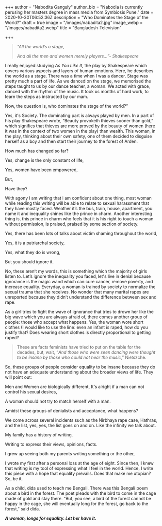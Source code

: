 +++
author = "Nabodita Ganguly"
author_bio = "Nabodia is currently perusing her masters degree in mass media from Symbiosis Pune."
date = 2020-10-30T06:52:36Z
description = "Who Dominates the Stage of the World?"
draft = true
image = "/images/nabadita2.jpg"
image_webp = "/images/nabadita2.webp"
title = "Bangladesh-Television"

+++
> _“All the world’s a stage,_
>
> _And all the men and women merely players…”- Shakespeare_

I really enjoyed studying _As You Like It_, the play by Shakespeare which covers various aspects and layers of human emotions. Here, he describes the world as a stage. There was a time when I was a dancer. Stage was pretty much a part of life. As we danced on the stage, we memorised the steps taught to us by our dance teacher, a woman. We acted with grace, danced with the rhythm of the music. It took us months of hard work, to learn the steps as instructed by our mam.

Now, the question is, who dominates the stage of the world?”

Yes, it's Society. The dominating part is always played by men. In a part of his play Shakespeare wrote, “Beauty provoketh thieves sooner than gold,” which signifies that thieves are more proved by the beauty of women (here it was in the context of two women in the play) than wealth. This woman, in the play, thinking about their own safety, one of them decided to disguise herself as a boy and then start their journey to the forest of Arden.

How much has changed so far?

Yes, change is the only constant of life,

Yes, women have been empowered,

But,

Have they?

With agony I am writing that I am confident about one thing, most woman while reading this writing will be able to relate to sexual harassment that they have mostly faced. Weather it’s the bus, train, house, apartment, you name it and inequality shines like the prince in charm. Another interesting thing is, this prince in charm who feels that it is his right to touch a woman without permission, is praised, praised by some section of society.

Yes, there has been lots of talks about victim shaming throughout the world,

Yes, it is a patriarchal society,

Yes, what they do is wrong,

But you should ignore it.

No, these aren’t my words, this is something which the majority of girls listen to. Let’s ignore the inequality you faced, let's live in denial because ignorance is the magic wand which can cure cancer, remove poverty, and increase equality. Everyday, a woman is trained by society to normalize the sexual trauma that she receives. No wonder that many marital rapes are unreported because they didn’t understand the difference between sex and rape.

As a girl tries to fight the wave of ignorance that tries to drown her like the big wave which you are always afraid of, there comes another group of people: those who accept what happens. Yes, the woman wore short clothes (I would like to use the line: even an infant is raped, how do you justify that? Does wearing short clothes is directly proportional to getting raped?

> These are facts feminists have tried to put on the table for the decades, but, wait, “_And those who were seen dancing were thought to be insane by those who could not hear the music_,” Nietszche.

So, these groups of people consider equality to be insane because they do not have an adequate understanding about the broader views of life. They will point out:

Men and Women are biologically different, It's alright if a man can not control his sexual desires,

A woman should not try to match herself with a man.

Amidst these groups of denialists and acceptance, what happens?

We come across several incidents such as the Nirbhaya rape case, Hathras, and the list, yes, yes, the list goes on and on. Like the infinity we talk about.

My family has a history of writing.

Writing to express their views, opinions, facts.

I grew up seeing both my parents writing something or the other,

I wrote my first after a personal loss at the age of eight. Since then, I knew that writing is my tool of expressing what I feel in the world. Hence, I write this piece with a hope that equality prevails. Does that make me utopian? So, be it.

As a child, dida used to teach me Bengali. There was this Bengali poem about a bird in the forest. The poet pleads with the bird to come in the cage made of gold and stay there. “But, you see, a bird of the forest cannot be happy in the cage, she will eventually long for the forest, go back to the forest,” said dida.

**_A woman, longs for equality. Let her have it._**